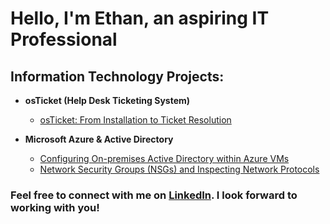 <h1>Hello, I'm Ethan, an aspiring IT Professional</h1>

<h2>Information Technology Projects:</h2>

- <b>osTicket (Help Desk Ticketing System)</b>
  - [osTicket: From Installation to Ticket Resolution](https://github.com/ethanblomquist/osticket)

- <b>Microsoft Azure & Active Directory</b>
  - [Configuring On-premises Active Directory within Azure VMs](https://github.com/ethanblomquist/configure-ad)
  - [Network Security Groups (NSGs) and Inspecting Network Protocols](https://github.com/ethanblomquist/azure-network-protocols)

<h3>Feel free to connect with me on <a href="https://linkedin.com/in/ethan-blomquist">LinkedIn</a>. I look forward to working with you!<h3> 
